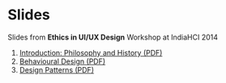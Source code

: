 Slides
======

Slides from **Ethics in UI/UX Design** Workshop at IndiaHCI 2014

1. [Introduction: Philosophy and History (PDF)](https://github.com/info-design-lab/ethics-in-design/raw/master/Slides/01_Introduction_Philosophy%20and%20History.pdf)
2. [Behavioural Design (PDF)](https://github.com/info-design-lab/ethics-in-design/raw/master/Slides/02_Behavioural%20Design.pdf)
3. [Design Patterns (PDF)](https://github.com/info-design-lab/ethics-in-design/raw/master/Slides/03_Design%20Patterns.pdf)